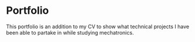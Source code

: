 # Portfolio

This portfolio is an addition to my CV to show what technical projects I have been able to partake in while studying mechatronics.
